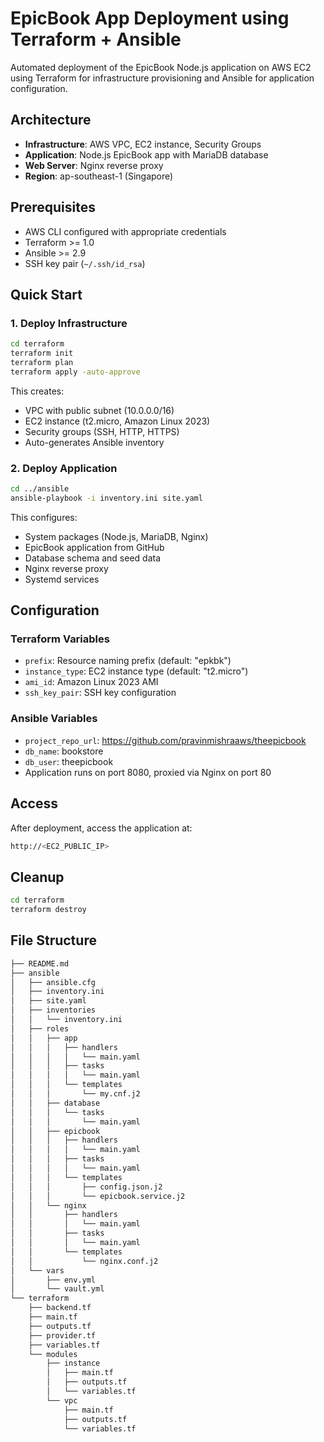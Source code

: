# EpicBook App Deployment using Terraform + Ansible

Automated deployment of the EpicBook Node.js application on AWS EC2 using Terraform for infrastructure provisioning and Ansible for application configuration.

## Architecture

- **Infrastructure**: AWS VPC, EC2 instance, Security Groups
- **Application**: Node.js EpicBook app with MariaDB database
- **Web Server**: Nginx reverse proxy
- **Region**: ap-southeast-1 (Singapore)

## Prerequisites

- AWS CLI configured with appropriate credentials
- Terraform >= 1.0
- Ansible >= 2.9
- SSH key pair (`~/.ssh/id_rsa`)

## Quick Start

### 1. Deploy Infrastructure

```bash
cd terraform
terraform init
terraform plan
terraform apply -auto-approve
```

This creates:

- VPC with public subnet (10.0.0.0/16)
- EC2 instance (t2.micro, Amazon Linux 2023)
- Security groups (SSH, HTTP, HTTPS)
- Auto-generates Ansible inventory

### 2. Deploy Application

```bash
cd ../ansible
ansible-playbook -i inventory.ini site.yaml
```

This configures:

- System packages (Node.js, MariaDB, Nginx)
- EpicBook application from GitHub
- Database schema and seed data
- Nginx reverse proxy
- Systemd services

## Configuration

### Terraform Variables

- `prefix`: Resource naming prefix (default: "epkbk")
- `instance_type`: EC2 instance type (default: "t2.micro")
- `ami_id`: Amazon Linux 2023 AMI
- `ssh_key_pair`: SSH key configuration

### Ansible Variables

- `project_repo_url`: https://github.com/pravinmishraaws/theepicbook
- `db_name`: bookstore
- `db_user`: theepicbook
- Application runs on port 8080, proxied via Nginx on port 80

## Access

After deployment, access the application at:

```sh
http://<EC2_PUBLIC_IP>
```

## Cleanup

```bash
cd terraform
terraform destroy
```

## File Structure

```sh
├── README.md
├── ansible
│   ├── ansible.cfg
│   ├── inventory.ini
│   ├── site.yaml
│   ├── inventories
│   │   └── inventory.ini
│   ├── roles
│   │   ├── app
│   │   │   ├── handlers
│   │   │   │   └── main.yaml
│   │   │   ├── tasks
│   │   │   │   └── main.yaml
│   │   │   └── templates
│   │   │       └── my.cnf.j2
│   │   ├── database
│   │   │   └── tasks
│   │   │       └── main.yaml
│   │   ├── epicbook
│   │   │   ├── handlers
│   │   │   │   └── main.yaml
│   │   │   ├── tasks
│   │   │   │   └── main.yaml
│   │   │   └── templates
│   │   │       ├── config.json.j2
│   │   │       └── epicbook.service.j2
│   │   └── nginx
│   │       ├── handlers
│   │       │   └── main.yaml
│   │       ├── tasks
│   │       │   └── main.yaml
│   │       └── templates
│   │           └── nginx.conf.j2
│   └── vars
│       ├── env.yml
│       └── vault.yml
└── terraform
    ├── backend.tf
    ├── main.tf
    ├── outputs.tf
    ├── provider.tf
    ├── variables.tf
    └── modules
        ├── instance
        │   ├── main.tf
        │   ├── outputs.tf
        │   └── variables.tf
        └── vpc
            ├── main.tf
            ├── outputs.tf
            └── variables.tf
```
